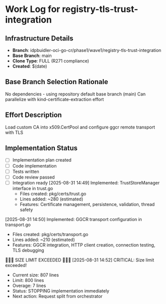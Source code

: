 # Work Log for registry-tls-trust-integration

## Infrastructure Details
- **Branch**: idpbuidler-oci-go-cr/phase1/wave1/registry-tls-trust-integration
- **Base Branch**: main
- **Clone Type**: FULL (R271 compliance)
- **Created**: $(date)

## Base Branch Selection Rationale
No dependencies - using repository default base branch (main)
Can parallelize with kind-certificate-extraction effort

## Effort Description
Load custom CA into x509.CertPool and configure ggcr remote transport with TLS

## Implementation Status
- [ ] Implementation plan created
- [ ] Code implementation
- [ ] Tests written
- [ ] Code review passed
- [ ] Integration ready
[2025-08-31 14:49] Implemented: TrustStoreManager interface in trust.go
  - Files created: pkg/certs/trust.go
  - Lines added: ~280 (estimated)
  - Features: Certificate management, persistence, validation, thread safety

[2025-08-31 14:50] Implemented: GGCR transport configuration in transport.go
  - Files created: pkg/certs/transport.go
  - Lines added: ~210 (estimated)
  - Features: GGCR integration, HTTP client creation, connection testing, TLS debugging

🚨🚨🚨 SIZE LIMIT EXCEEDED 🚨🚨🚨
[2025-08-31 14:52] CRITICAL: Size limit exceeded!
  - Current size: 807 lines
  - Limit: 800 lines
  - Overage: 7 lines
  - Status: STOPPING implementation immediately
  - Next action: Request split from orchestrator

